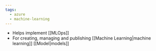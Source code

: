 ```yaml
---
tags:
  - azure
  - machine-learning
---
```

- Helps implement [[MLOps]]
- For creating, managing and publishing [[Machine Learning|machine learning]] [[Model|models]]